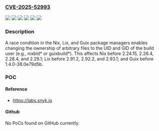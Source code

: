 ### [CVE-2025-52993](https://cve.mitre.org/cgi-bin/cvename.cgi?name=CVE-2025-52993)
![](https://img.shields.io/static/v1?label=Product&message=Nix&color=blue)
![](https://img.shields.io/static/v1?label=Version&message=0%20&color=brightgreen)
![](https://img.shields.io/static/v1?label=Version&message=2.25.0%20&color=brightgreen)
![](https://img.shields.io/static/v1?label=Version&message=2.27.0%20&color=brightgreen)
![](https://img.shields.io/static/v1?label=Version&message=2.29.0%20&color=brightgreen)
![](https://img.shields.io/static/v1?label=Vulnerability&message=CWE-362%20Concurrent%20Execution%20using%20Shared%20Resource%20with%20Improper%20Synchronization%20('Race%20Condition')&color=brightgreen)

### Description

A race condition in the Nix, Lix, and Guix package managers enables changing the ownership of arbitrary files to the UID and GID of the build user (e.g., nixbld* or guixbuild*). This affects Nix before 2.24.15, 2.26.4, 2.28.4, and 2.29.1; Lix before 2.91.2, 2.92.2, and 2.93.1; and Guix before 1.4.0-38.0e79d5b.

### POC

#### Reference
- https://labs.snyk.io

#### Github
No PoCs found on GitHub currently.

